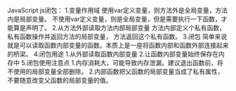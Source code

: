 JavaScript
js闭包：
   1.变量作用域
       使用var定义变量，则方法外是全局变量，方法内是局部变量。
       不使用var定义变量，则是全局变量，但是需要执行一下函数，才能算是声明了。
   2.从方法外部读取方法内部局部变量
        方法内部定义个私有函数，
        私有函数操作并返回方法的局部变量，
        方法返回这个私有函数。
   3.闭包
        简单来说就是可以读取函数内部变量的函数。本质上是一座将函数内部和函数外部连接起来的桥梁。
   4.闭包用途
        1.从外部读取函数内部变量
        2.让函数内部变量始终保存在内存中
   5.闭包使用注意点
        1.内存消耗大，可能导致内存泄漏。建议退出函数前，将不使用的局部变量全部删除。
        2.内部函数把父函数的局部变量当成了私有属性，不要随意改变父函数的局部变量的值。
       
   